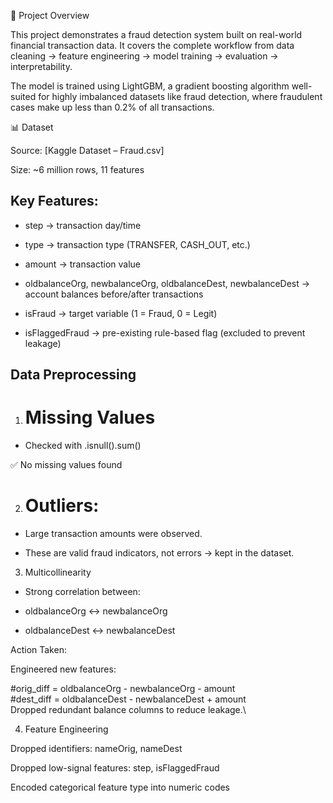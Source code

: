 📌 Project Overview

This project demonstrates a fraud detection system built on real-world financial transaction data. It covers the complete workflow from data cleaning → feature engineering → model training → evaluation → interpretability.

The model is trained using LightGBM, a gradient boosting algorithm well-suited for highly imbalanced datasets like fraud detection, where fraudulent cases make up less than 0.2% of all transactions.

📊 Dataset

Source: [Kaggle Dataset – Fraud.csv]

Size: ~6 million rows, 11 features

## Key Features:

- step → transaction day/time

* type → transaction type (TRANSFER, CASH_OUT, etc.)

+ amount → transaction value

+ oldbalanceOrg, newbalanceOrg, oldbalanceDest, newbalanceDest → account balances before/after transactions

+ isFraud → target variable (1 = Fraud, 0 = Legit)

+ isFlaggedFraud → pre-existing rule-based flag (excluded to prevent leakage)

## Data Preprocessing
1. # Missing Values

- Checked with .isnull().sum()

✅ No missing values found

2. # Outliers:

- Large transaction amounts were observed.

- These are valid fraud indicators, not errors → kept in the dataset.

3. Multicollinearity

- Strong correlation between:

- oldbalanceOrg ↔ newbalanceOrg

- oldbalanceDest ↔ newbalanceDest

Action Taken:

Engineered new features:

#orig_diff = oldbalanceOrg - newbalanceOrg - amount\
#dest_diff = oldbalanceDest - newbalanceDest + amount\
Dropped redundant balance columns to reduce leakage.\

4. Feature Engineering

  Dropped identifiers: nameOrig, nameDest

  Dropped low-signal features: step, isFlaggedFraud

 Encoded categorical feature type into numeric codes

